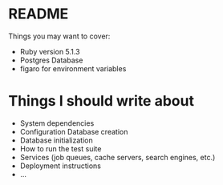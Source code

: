 # README

Things you may want to cover:

* Ruby version 5.1.3
* Postgres Database
* figaro for environment variables


# Things I should write about
* System dependencies
* Configuration
 Database creation
* Database initialization
* How to run the test suite
* Services (job queues, cache servers, search engines, etc.)
* Deployment instructions
* ...
